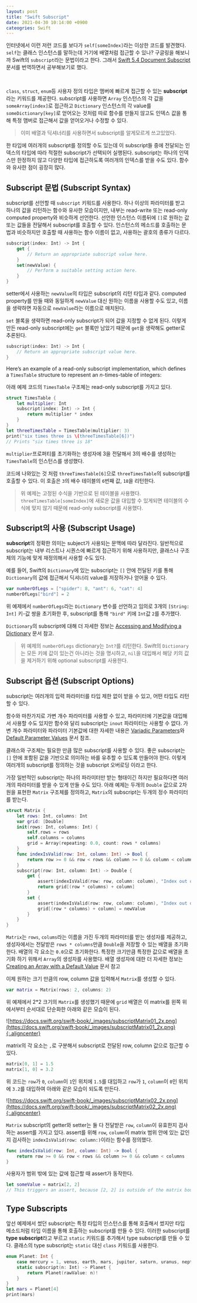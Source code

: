 ```yaml
---
layout: post
title: "Swift Subscript"
date: 2021-04-30 10:14:00 +0900
cateogries: Swift
---
```


인터넷에서 이런 저런 코드를 보다가 `self[someIndex]`라는 이상한 코드를 발견했다. `self`는 클래스 인스턴스를 말하는데 거기에 배열처럼 접근할 수 있나? 구글링을 해보니까 Swift의 `subscript`라는 문법이라고 한다. 그래서 [Swift 5.4 Document Subscript](https://docs.swift.org/swift-book/LanguageGuide/Subscripts.html) 문서를 번역하면서 공부해보기로 했다.

<br/>

`class`, `struct`, `enum`등 사용자 정의 타입은 맴버에 빠르게 접근할 수 있는 **subscript**라는 키워드를 제공한다. subscript를 사용하면 `Array` 인스턴스의 각 값을 `someArray[index]`로 접근하고 `Dictionary` 인스턴스의 각 value를 `someDictionary[key]`로 얻어오는 것처럼 따로 함수를 만들지 않고도 인덱스 값을 통해 특정 맴버로 접근해서 값을 얻어오거나 수정할 수 있다. 

> 이미 배열과 딕셔너리를 사용하면서 subscript를 알게모르게 쓰고있었다.

한 타입에 여러개의 subscript를 정의할 수도 있는데 이 subscript들 중에 전달되는 인덱스의 타입에 따라 적절한 subscript가 선택되어 실행된다. subscript는 하나의 인덱스만 한정하지 않고 다양한 타입에 접근하도록 여러개의 인덱스를 받을 수도 있다. 함수와 유사한 점이 굉장히 많다.

## Subscript 문법 (**Subscript Syntax)**

subscript를 선언할 때 `subscript` 키워드를 사용한다. 하나 이상의 파라미터를 받고 하나의 값을 리턴하는 함수와 유사한 모습이지만, 내부는 read-write 또는 read-only computed property와 비슷하게 선언한다. 선언한 인스턴스 이름뒤에 `[]`로 원하는 값 또는 값들을 전달해서 subscript를 호출할 수 있다. 인스턴스의 메소드를 호출하는 문법과 비슷하지만 호출할 때 사용하는 함수 이름이 없고, 사용하는 괄호의 종류가 다르다.

```swift
subscript(index: Int) -> Int {
    get {
        // Return an appropriate subscript value here.
    }
    set(newValue) {
        // Perform a suitable setting action here.
    }
}
```

setter에서 사용하는 `newValue`의 타입은 subscript의 리턴 타입과 같다. computed property를 만들 때와 동일하게 `newValue` 대신 원하는 이름을 사용할 수도 있고, 이름을 생략하면 자동으로 `newValue`라는 이름으로 매치된다.

`set` 블록을 생략하면 read-only subscript가 되어 값을 지정할 수 없게 된다. 이렇게 만든 read-only subscript에는 `get` 블록만 남았기 때문에 `get`을 생략해도 getter로 추론된다.

```swift
subscript(index: Int) -> Int {
    // Return an appropriate subscript value here.
}
```

Here’s an example of a read-only subscript implementation, which defines a `TimesTable` structure to represent an *n*-times-table of integers:

아래 예제 코드의 `TimesTable` 구조체는 read-only subscript를 가지고 있다. 

```swift
struct TimesTable {
    let multiplier: Int
    subscript(index: Int) -> Int {
        return multiplier * index
    }
}
let threeTimesTable = TimesTable(multiplier: 3)
print("six times three is \(threeTimesTable[6])")
// Prints "six times three is 18"
```

`multiplier`프로퍼티를 초기화하는 생성자에 3을 전달해서 3의 배수를 생성하는 `TimesTable`의 인스턴스를 생성했다. 

코드에 나와있는 것 처럼 `threeTimesTable[6]`으로 `threeTimesTable`의 subscript를 호출할 수 있다. 이 호출은 `3`의 배수 테이블의 `6`번째 값, `18`을 리턴한다.

> 위 예제는 고정된 수식을 기반으로 된 테이블을 사용했다. `threeTimesTable[someIndex]`에 새로운 값을 대입할 수 있게되면 테이블의 수식에 맞지 않기 때문에 read-only subscript를 사용했다.

## Subscript의 사용 (**Subscript Usage)**

**subscript**의 정확한 의미는 subject가 사용되는 문맥에 따라 달라진다. 일반적으로 subscript는 내부 리스트나 시퀀스에 빠르게 접근하기 위해 사용하지만, 클래스나 구조체의 기능에 맞게 재정의해서 사용할 수도 있다.

예를 들어, Swift의 `Dictionary`에 있는 subscript는 `[]` 안에 전달된 키를 통해 `Dictionary`의 값에 접근해서 딕셔너리 value를 저장하거나 얻어올 수 있다.

```swift
var numberOfLegs = ["spider": 8, "ant": 6, "cat": 4]
numberOfLegs["bird"] = 2
```

위 예제에서 `numberOfLegs`라는 `Dictionary` 변수를 선언하고 임의로 3개의 `[String: Int]` 키-값 쌍을 초기화한 후, subscript를 통해 `"bird"` 키에 `Int`값 `2`를 추가했다.

`Dictionary`의 subscript에 대해 더 자세한 정보는 [Accessing and Modifying a Dictionary](https://docs.swift.org/swift-book/LanguageGuide/CollectionTypes.html#ID116) 문서 참고.

> 위 예제의 `numberOfLegs` dictionary는 `Int?`를 리턴한다. Swift의 `Dictionary`는 모든 키에 값이 있는건 아니라는 것을 명시하고, `nil`을 대입해서 해당 키의 값을 제거하기 위해 optional subscript를 사용한다.

## Subscript 옵션 (**Subscript Options)**

subscript는 여러개의 입력 파라미터를 타입 제한 없이 받을 수 있고, 어떤 타입도 리턴할 수 있다.

함수와 마찬가지로 가변 개수 파라미터를 사용할 수 있고, 파라미터에 기본값을 대입해서 사용할 수도 있지만 함수와 달리 subscript는 `inout` 파라미터는 사용할 수 없다. 가변 개수 파라미터와 파라미터 기본값에 대한 자세한 내용은 [Variadic Parameters](https://docs.swift.org/swift-book/LanguageGuide/Functions.html#ID171)와 [Default Parameter Values](https://docs.swift.org/swift-book/LanguageGuide/Functions.html#ID169) 문서 참조. 

클래스와 구조체는 필요한 만큼 많은 subscript를 사용할 수 있다. 좋은 subscript는 `[]` 안에 포함된 값을 기반으로 의미하는 바를 유추할 수 있도록 만들어야 한다. 이렇게 여러개의 subscript를 정의하는 것을 subscript 오버로딩 이라고 한다.

가장 일반적인 subscript는 하나의 파라미터만 받는 형태이긴 하지만 필요하다면 여러개의 파라미터를 받을 수 있게 만들 수도 있다. 아래 예제는 두개의 `Double` 값으로 2차원을 표현한 `Matrix` 구조체를 정의하고, `Matrix`의 subscript는 두개의 정수 파라미터를 받는다.

```swift
struct Matrix {
    let rows: Int, columns: Int
    var grid: [Double]
    init(rows: Int, columns: Int) {
        self.rows = rows
        self.columns = columns
        grid = Array(repeating: 0.0, count: rows * columns)
    }
    func indexIsValid(row: Int, column: Int) -> Bool {
        return row >= 0 && row < rows && column >= 0 && column < columns
    }
    subscript(row: Int, column: Int) -> Double {
        get {
            assert(indexIsValid(row: row, column: column), "Index out of range")
            return grid[(row * columns) + column]
        }
        set {
            assert(indexIsValid(row: row, column: column), "Index out of range")
            grid[(row * columns) + column] = newValue
        }
    }
}
```

`Matrix`는 `rows`, `colums`라는 이름을 가진 두개의 파라미터를 받는 생성자를 제공하고, 생성자에서는 전달받은 `rows * columns`만큼 `Double`을 저장할 수 있는 배열을 초기화한다. 배열의 각 요소는 `0.0`으로 초기화한다. 특정한 크기만큼 특정한 값으로 배열을 초기화 하기 위해서 `Array`의 생성자를 사용했다. 배열 생성자에 대한 더 자세한 정보는 [Creating an Array with a Default Value](https://docs.swift.org/swift-book/LanguageGuide/CollectionTypes.html#ID501) 문서 참고

이제 원하는 크기 만큼의 row, column 값을 입력해서 `Matrix`를 생성할 수 있다.

```swift
var matrix = Matrix(rows: 2, columns: 2)
```

위 예제에서 2*2 크기의 `Matrix`를 생성했기 때문에 `grid` 배열은 이 matrix를 왼쪽 위에서부터 순서대로 단순화한 아래와 같은 모습이 된다.

![https://docs.swift.org/swift-book/_images/subscriptMatrix01_2x.png](https://docs.swift.org/swift-book/_images/subscriptMatrix01_2x.png){:.aligncenter}

matrix의 각 요소는 `,`로 구분해서 subscript로 전달된 row, column 값으로 접근할 수 있다.

```swift
matrix[0, 1] = 1.5
matrix[1, 0] = 3.2
```

위 코드는 `row`가 `0`, `column`이 `1`인 위치에 `1.5`를 대입하고 `row`가 `1`, `column`이 `0`인 위치에 `3.2`를 대입하여 아래와 같은 모습이 되도록 만든다.

![https://docs.swift.org/swift-book/_images/subscriptMatrix02_2x.png](https://docs.swift.org/swift-book/_images/subscriptMatrix02_2x.png){:.aligncenter}

`Matrix` subscript의 getter와 setter는 둘 다 전달받은 `row`, `column`이 유효한지 검사하는 assert를 가지고 있다. assert를 위해 `row`, `column`이 matrix 범위 안에 있는 값인지 검사하는 `indexIsValid(row: column:)`이라는 함수를 정의했다. 

```swift
func indexIsValid(row: Int, column: Int) -> Bool {
    return row >= 0 && row < rows && column >= 0 && column < columns
}
```

사용자가 범위 밖에 있는 값에 접근할 때 assert가 동작한다.

```swift
let someValue = matrix[2, 2]
// This triggers an assert, because [2, 2] is outside of the matrix bounds.
```

## **Type Subscripts**

앞선 예제에서 썼던 subscript는 특정 타입의 인스턴스를 통해 호출해서 썼지만 타입 메소드처럼 타입 이름을 통해 호출하는 subscript를 만들 수 있다. 이러한 subscript를 **type subscript**라고 부르고 `static` 키워드를 추가해서 type subscript를 만들 수 있다. 클래스의 type subscript는 `static` 대신 `class` 키워드를 사용한다.

```swift
enum Planet: Int {
    case mercury = 1, venus, earth, mars, jupiter, saturn, uranus, neptune
    static subscript(n: Int) -> Planet {
        return Planet(rawValue: n)!
    }
}
let mars = Planet[4]
print(mars)
```